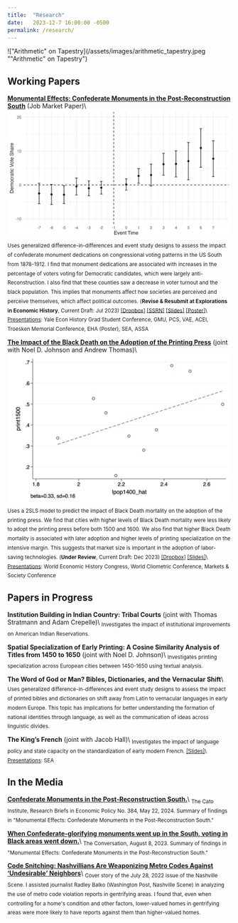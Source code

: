 ```yaml
---
title:  "Research"
date:   2023-12-7 16:00:00 -0500
permalink: /research/
---
```


!["Arithmetic" on Tapestry](/assets/images/arithmetic_tapestry.jpeg ""Arithmetic" on Tapestry")

## Working Papers

**[Monumental Effects: Confederate Monuments in the Post-Reconstruction South](https://ssrn.com/abstract=4451402)**
(Job Market Paper)\\
![Effect of Confederate monument dedication on congressional Democratic Party vote share](/assets/images/mon_cdem_event.jpg "Effect of Confederate monument dedication on congressional Democratic Party vote share")
<sub>Uses generalized difference-in-differences and event study designs to assess the impact of confederate monument dedications on congressional voting patterns in the US South from 1878-1912. I find that monument dedications are associated with increases in the percentage of voters voting for Democratic candidates, which were largely anti-Reconstruction. I also find that these counties saw a decrease in voter turnout and the black population. This implies that monuments affect how societies are perceived and perceive themselves, which affect political outcomes. (**Revise & Resubmit at Explorations in Economic History**, Current Draft: Jul 2023) [\[Dropbox\]](https://www.dropbox.com/s/g1qshyoslzgxb1o/monuments_current.pdf?dl=0) [\[SSRN\]](https://ssrn.com/abstract=4451402) [\[Slides\]](https://alexntaylor.github.io/assets/documents/taylor_monuments_sea_11-18-23.pdf) [\[Poster\]](https://alexntaylor.github.io/assets/documents/monuments_poster_EHA_8-23-23.pdf)\\
<ins>Presentations</ins>: Yale Econ History Grad Student Conference, GMU, PCS, VAE, ACEI, Troesken Memorial Conference, EHA (Poster), SEA, ASSA</sub>

**[The Impact of the Black Death on the Adoption of the Printing Press](https://www.dropbox.com/scl/fi/89lu18dixr4epcylgcbj3/BDPress_current.pdf?rlkey=8npnf76r0qwpoetsd5hjjrybj&dl=0)**
(joint with Noel D. Johnson and Andrew Thomas)\\
![Bin Scatter, Effect of Market Size on Early Print Adoption](/assets/images/2sls_print1500.png "Bin Scatter, Effect of Market Size on Early Print Adoption")
<sub>Uses a 2SLS model to predict the impact of Black Death mortality on the adoption of the printing press. We find that cities with higher levels of Black Death mortality were less likely to adopt the printing press before both 1500 and 1600. We also find that higher Black Death mortality is associated with later adoption and higher levels of printing specialization on the intensive margin. This suggests that market size is important in the adoption of labor-saving technologies. (**Under Review**, Current Draft: Dec 2023) [\[Dropbox\]](https://www.dropbox.com/scl/fi/89lu18dixr4epcylgcbj3/BDPress_current.pdf?rlkey=8npnf76r0qwpoetsd5hjjrybj&dl=0) [\[Slides\]](https://alexntaylor.github.io/assets/documents/BDPress_markets_society.pdf)\\
<ins>Presentations</ins>: World Economic History Congress, World Cliometric Conference, Markets & Society Conference</sub>

## Papers in Progress

**Institution Building in Indian Country: Tribal Courts**
(joint with Thomas Stratmann and Adam Crepelle)\\
<sub>Investigates the impact of institutional improvements on American Indian Reservations.</sub>

**Spatial Specialization of Early Printing: A Cosine Similarity Analysis of Titles from 1450 to 1650**
(joint with Noel D. Johnson)\\
<sub>Investigates printing specialization across European cities between 1450-1650 using textual analysis.</sub>

**The Word of God or Man? Bibles, Dictionaries, and the Vernacular Shift**\\
<sub>Uses generalized difference-in-differences and event study designs to assess the impact of printed bibles and dictionaries on shift away from Latin to vernacular languages in early modern Europe. This topic has implications for better understanding the formation of national identities through language, as well as the communication of ideas across linguistic divides.</sub>

**The King’s French**
(joint with Jacob Hall)\\
<sub>Investigates the impact of language policy and state capacity on the standardization of early modern French. [\[Slides\]](https://alexntaylor.github.io/assets/documents/kings_french_SEA_11-19-22.pdf)\\
<ins>Presentations</ins>: SEA</sub>

## In the Media

**[Confederate Monuments in the Post‐​Reconstruction South.](https://www.cato.org/research-briefs-economic-policy/confederate-monuments-post-reconstruction-south)**\\
<sub>The Cato Institute, Research Briefs in Economic Policy No. 384, May 22, 2024. Summary of findings in "Monumental Effects: Confederate Monuments in the Post-Reconstruction South."</sub>

**[When Confederate-glorifying monuments went up in the South, voting in Black areas went down.](https://theconversation.com/when-confederate-glorifying-monuments-went-up-in-the-south-voting-in-black-areas-went-down-208275)**\\
<sub>The Conversation, August 8, 2023. Summary of findings in "Monumental Effects: Confederate Monuments in the Post-Reconstruction South."</sub>

**[Code Snitching: Nashvillians Are Weaponizing Metro Codes Against ‘Undesirable’ Neighbors](https://www.nashvillescene.com/news/coverstory/code-snitching-nashvillians-are-weaponizing-metro-codes-against-undesirable-neighbors/article_5e94bd56-0c67-11ed-af4e-e3d04ad7e500.html)**\\
<sub>Cover story of the July 28, 2022 issue of the Nashville Scene. I assisted journalist Radley Balko (Washington Post, Nashville Scene) in analyzing the use of metro code violation reports in gentrifying areas. I found that, even when controlling for a home's condition and other factors, lower-valued homes in gentrifying areas were more likely to have reports against them than higher-valued homes.</sub>